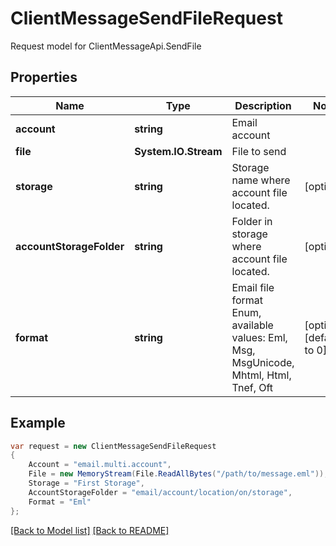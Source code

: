 
# ClientMessageSendFileRequest

Request model for ClientMessageApi.SendFile

## Properties

Name | Type | Description | Notes
---- | ---- | ----------- | -----
**account** |**string**|Email account |
**file** |**System.IO.Stream**|File to send |
**storage** |**string**|Storage name where account file located. |[optional] 
**accountStorageFolder** |**string**|Folder in storage where account file located. |[optional] 
**format** |**string**|Email file format Enum, available values: Eml, Msg, MsgUnicode, Mhtml, Html, Tnef, Oft |[optional] [default to 0]

## Example
```csharp
var request = new ClientMessageSendFileRequest
{ 
    Account = "email.multi.account",
    File = new MemoryStream(File.ReadAllBytes("/path/to/message.eml")),
    Storage = "First Storage",
    AccountStorageFolder = "email/account/location/on/storage",
    Format = "Eml"
};
```

[[Back to Model list]](Models.md) [[Back to README]](README.md)
